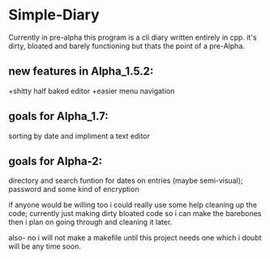 # Simple-Diary
Currently in pre-alpha this program is a cli diary written entirely in cpp.
it's dirty, bloated and barely functioning but thats the point of a pre-Alpha.

new features in Alpha_1.5.2:
----------------------------------------------------------
+shitty half baked editor
+easier menu navigation


goals for Alpha_1.7:
----------------------------------------------------------
sorting by date and impliment a text editor 



goals for Alpha-2:
----------------------------------------------------------
directory and search funtion for dates on entries (maybe semi-visual);
password and some kind of encryption



if anyone would be willing too i could really use some help cleaning up the code; currently just making dirty bloated code so i can make the barebones then i plan on going through and cleaning it later. 

also- no i will not make a makefile until this project needs one which i doubt will be any time soon. 
